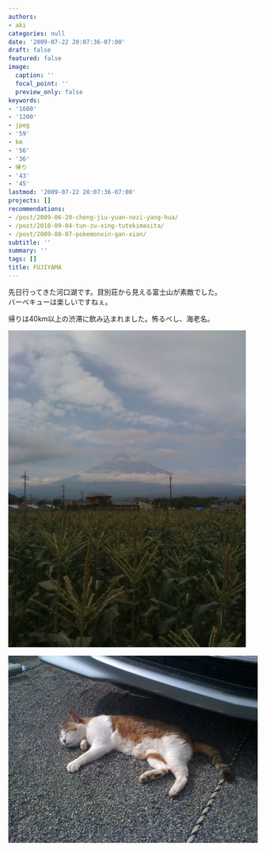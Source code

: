```yaml
---
authors:
- aki
categories: null
date: '2009-07-22 20:07:36-07:00'
draft: false
featured: false
image:
  caption: ''
  focal_point: ''
  preview_only: false
keywords:
- '1600'
- '1200'
- jpeg
- '59'
- km
- '56'
- '36'
- 帰り
- '43'
- '45'
lastmod: '2009-07-22 20:07:36-07:00'
projects: []
recommendations:
- /post/2009-06-20-cheng-jiu-yuan-nozi-yang-hua/
- /post/2010-09-04-tun-zu-xing-tutekimasita/
- /post/2009-08-07-pokemonxin-gan-xian/
subtitle: ''
summary: ''
tags: []
title: FUJIYAMA
---
```


先日行ってきた河口湖です。貸別荘から見える富士山が素敵でした。  
バーベキューは楽しいですねぇ。

帰りは40km以上の渋滞に飲み込まれました。怖るべし、海老名。

![](p_1600_1200_625e8f56-a29c-4881-b4f7-45bcdc6e3f1b.jpeg)
  
![](l_1600_1200_91d6131c-6d5e-4e43-8a36-4299c59a23e8.jpeg)